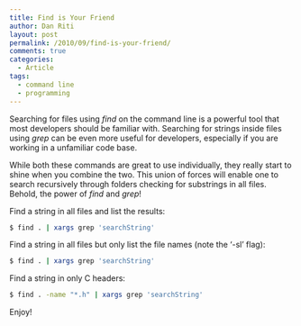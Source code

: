 ```yaml
---
title: Find is Your Friend
author: Dan Riti
layout: post
permalink: /2010/09/find-is-your-friend/
comments: true
categories:
  - Article
tags:
  - command line
  - programming
---
```

Searching for files using *find* on the command line is a powerful tool that most developers should be familiar with. Searching for strings inside files using *grep* can be even more useful for developers, especially if you are working in a unfamiliar code base.

While both these commands are great to use individually, they really start to shine when you combine the two. This union of forces will enable one to search recursively through folders checking for substrings in all files. Behold, the power of *find* and *grep*!

Find a string in all files and list the results:

```bash
$ find . | xargs grep 'searchString'
```

Find a string in all files but only list the file names (note the &#8216;-sl&#8217; flag):

```bash
$ find . | xargs grep 'searchString'
```

Find a string in only C headers:

```bash
$ find . -name "*.h" | xargs grep 'searchString'
```

Enjoy!
